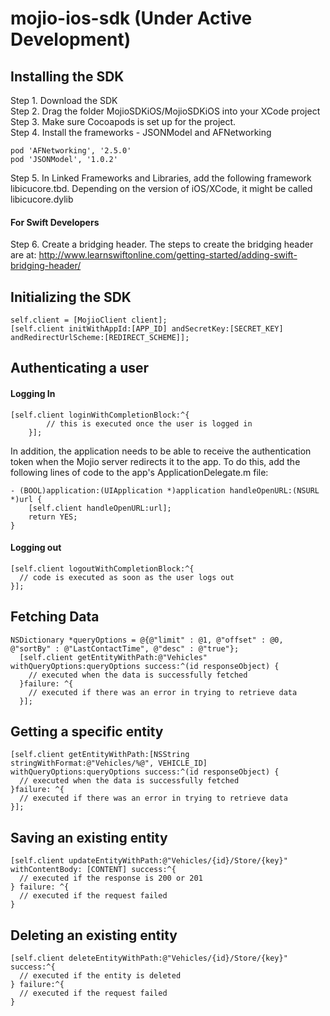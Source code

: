 # mojio-ios-sdk (Under Active Development)

## Installing the SDK

Step 1. Download the SDK <br/>
Step 2. Drag the folder MojioSDKiOS/MojioSDKiOS into your XCode project <br/>
Step 3. Make sure Cocoapods is set up for the project. <br/>
Step 4. Install the frameworks - JSONModel and AFNetworking <br/>
```
pod 'AFNetworking', '2.5.0'
pod 'JSONModel', '1.0.2'
```
Step 5. In Linked Frameworks and Libraries, add the following framework libicucore.tbd. Depending on the version of iOS/XCode, it might be called libicucore.dylib <br/>
#### For Swift Developers
Step 6.  Create a bridging header. The steps to create the bridging header are at: http://www.learnswiftonline.com/getting-started/adding-swift-bridging-header/ <br/>

## Initializing the SDK 

```
self.client = [MojioClient client];
[self.client initWithAppId:[APP_ID] andSecretKey:[SECRET_KEY] andRedirectUrlScheme:[REDIRECT_SCHEME]];
```

## Authenticating a user

#### Logging In
```
[self.client loginWithCompletionBlock:^{
        // this is executed once the user is logged in
    }];
```
In addition, the application needs to be able to receive the authentication token when the Mojio server redirects it to the app. To do this, add the following lines of code to the app's ApplicationDelegate.m file:
```
- (BOOL)application:(UIApplication *)application handleOpenURL:(NSURL *)url {
    [self.client handleOpenURL:url];
    return YES;
}
```
#### Logging out
```
[self.client logoutWithCompletionBlock:^{
  // code is executed as soon as the user logs out
}];
```
## Fetching Data
```
NSDictionary *queryOptions = @{@"limit" : @1, @"offset" : @0, @"sortBy" : @"LastContactTime", @"desc" : @"true"};
  [self.client getEntityWithPath:@"Vehicles" withQueryOptions:queryOptions success:^(id responseObject) {
    // executed when the data is successfully fetched
  }failure: ^{
    // executed if there was an error in trying to retrieve data
  }];
```

## Getting a specific entity

```
[self.client getEntityWithPath:[NSString stringWithFormat:@"Vehicles/%@", VEHICLE_ID] withQueryOptions:queryOptions success:^(id responseObject) {
  // executed when the data is successfully fetched
}failure: ^{
  // executed if there was an error in trying to retrieve data
}];
```

## Saving an existing entity
```
[self.client updateEntityWithPath:@"Vehicles/{id}/Store/{key}" withContentBody: [CONTENT] success:^{
  // executed if the response is 200 or 201
} failure: ^{
  // executed if the request failed
}
```

## Deleting an existing entity
```
[self.client deleteEntityWithPath:@"Vehicles/{id}/Store/{key}" success:^{
  // executed if the entity is deleted
} failure:^{
  // executed if the request failed
}
```
